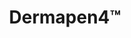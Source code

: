 ---
title: Dermapen4™
id: 6
description: ""
image: /img/default.jpg
slug: dermapen4
brandLogo: /img/brand_Default.png
brandUrl: " "
templateKey: category-page

---